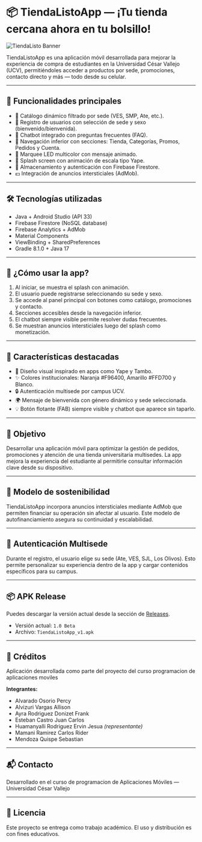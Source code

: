 # 📦 TiendaListoApp — ¡Tu tienda cercana ahora en tu bolsillo!

![TiendaListo Banner](https://github.com/ErvinRodriguez23/TiendaListoApp/assets/banner_tiendalisto.png) <!-- Puedes reemplazar esta URL por tu propio banner si lo subes -->

TiendaListoApp es una aplicación móvil desarrollada para mejorar la experiencia de compra de estudiantes en la Universidad César Vallejo (UCV), permitiéndoles acceder a productos por sede, promociones, contacto directo y más — todo desde su celular.

---

## 🚀 Funcionalidades principales

- 🛒 Catálogo dinámico filtrado por sede (VES, SMP, Ate, etc.).
- 🙋 Registro de usuarios con selección de sede y sexo (bienvenido/bienvenida).
- 💬 Chatbot integrado con preguntas frecuentes (FAQ).
- 🔁 Navegación inferior con secciones: Tienda, Categorías, Promos, Pedidos y Cuenta.
- 🎨 Marquee LED multicolor con mensaje animado.
- 📲 Splash screen con animación de escala tipo Yape.
- 🔐 Almacenamiento y autenticación con Firebase Firestore.
- 💵 Integración de anuncios intersticiales (AdMob).

---

## 🛠️ Tecnologías utilizadas

- Java + Android Studio (API 33)
- Firebase Firestore (NoSQL database)
- Firebase Analytics + AdMob
- Material Components
- ViewBinding + SharedPreferences
- Gradle 8.1.0 + Java 17

---

## 📲 ¿Cómo usar la app?

1. Al iniciar, se muestra el splash con animación.
2. El usuario puede registrarse seleccionando su sede y sexo.
3. Se accede al panel principal con botones como catálogo, promociones y contacto.
4. Secciones accesibles desde la navegación inferior.
5. El chatbot siempre visible permite resolver dudas frecuentes.
6. Se muestran anuncios intersticiales luego del splash como monetización.

---

## 🧠 Características destacadas

- 🎨 Diseño visual inspirado en apps como Yape y Tambo.
- ✨ Colores institucionales: Naranja #F96400, Amarillo #FFD700 y Blanco.
- 🔒 Autenticación multisede por campus UCV.
- 🌍 Mensaje de bienvenida con género dinámico y sede seleccionada.
- 💡 Botón flotante (FAB) siempre visible y chatbot que aparece sin taparlo.

---

## 🎯 Objetivo

Desarrollar una aplicación móvil para optimizar la gestión de pedidos, promociones y atención de una tienda universitaria multisedes. La app mejora la experiencia del estudiante al permitirle consultar información clave desde su dispositivo.

---

## 💼 Modelo de sostenibilidad

TiendaListoApp incorpora anuncios intersticiales mediante AdMob que permiten financiar su operación sin afectar al usuario. Este modelo de autofinanciamiento asegura su continuidad y escalabilidad.

---

## 🔐 Autenticación Multisede

Durante el registro, el usuario elige su sede (Ate, VES, SJL, Los Olivos). Esto permite personalizar su experiencia dentro de la app y cargar contenidos específicos para su campus.

---

## 📦 APK Release

Puedes descargar la versión actual desde la sección de [Releases](https://github.com/ErvinRodriguez23/TiendaListoApp/releases).

- Versión actual: `1.0 Beta`
- Archivo: `TiendaListoApp_v1.apk`

---

## 🤝 Créditos

Aplicación desarrollada como parte del proyecto del curso programacion de aplicaciones moviles

**Integrantes:**

- Alvarado Osorio Percy  
- Alvizuri Vargas Allison  
- Ayra Rodriguez Donizet Frank  
- Esteban Castro Juan Carlos  
- Huamanyalli Rodriguez Ervin Jesua *(representante)*  
- Mamani Ramirez Carlos Rider  
- Mendoza Quispe Sebastian  

---

## 📬 Contacto

Desarrollado en el curso de programacion de Aplicaciones Móviles — Universidad César Vallejo  

---

## 📝 Licencia

Este proyecto se entrega como trabajo académico. El uso y distribución es con fines educativos.

